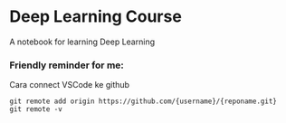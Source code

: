 # Deep Learning Course

A notebook for learning Deep Learning

### Friendly reminder for me:

Cara connect VSCode ke github
```
git remote add origin https://github.com/{username}/{reponame.git}
git remote -v
```